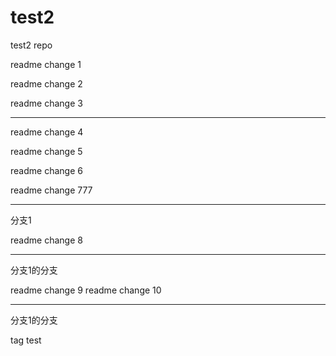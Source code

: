 # test2
test2 repo


readme change 1

readme change 2

readme change 3

-------

readme change 4

readme change 5

readme change 6

readme change 777


-----
分支1

readme change 8

-----
分支1的分支

readme change 9    readme change 10

----
分支1的分支

tag test
